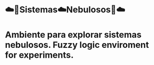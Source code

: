<h1>☁️📡Sistemas☁️Nebulosos📡☁️</h1>
<h1>Ambiente para explorar sistemas nebulosos. Fuzzy logic enviroment for experiments.</h1>